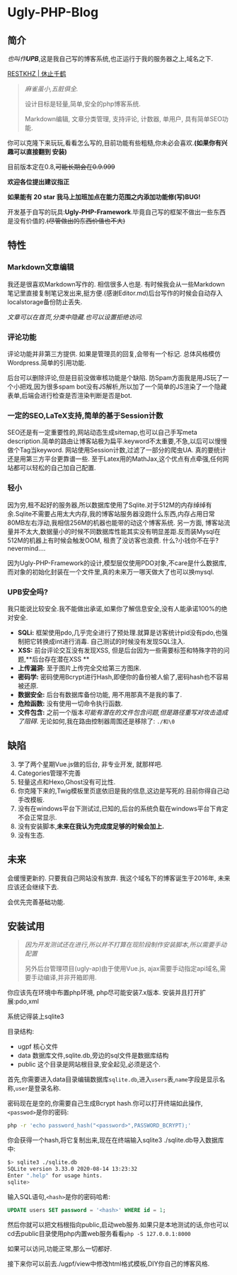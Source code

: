 # Ugly-PHP-Blog

## 简介

*也叫作**UPB***,这是我自己写的博客系统,也正运行于我的服务器之上,域名之下.

[RESTKHZ | 休止千鹤](https://blog.restkhz.com)

> *麻雀虽小,五脏俱全.*
>
> 设计目标是轻量,简单,安全的php博客系统.
>
> Markdown编辑, 文章分类管理, 支持评论, 计数器, 单用户, 具有简单SEO功能. 

你可以克隆下来玩玩,看看怎么写的,目前功能有些粗糙,你未必会喜欢.**(如果你有兴趣可以直接翻到 安装)**

目前版本定在0.8,~~可能长期会在0.9.999~~

**欢迎各位提出建议指正**

**如果能有 20 star 我马上加班加点在能力范围之内添加功能修(写)BUG!**

开发基于自写的玩具:**Ugly-PHP-Framework**.毕竟自己写的框架不做出一些东西是没有价值的.~~(尽管做出的东西价值也不大)~~

## 特性

### Markdown文章编辑

我还是很喜欢Markdown写作的. 相信很多人也是. 有时候我会从一些Markdown笔记里直接复制笔记发出来,挺方便.(感谢Editor.md)后台写作的时候会自动存入localstorage备份防止丢失.

*文章可以在首页,分类中隐藏.也可以设置拒绝访问.*

### 评论功能

评论功能并非第三方提供. 如果是管理员的回复,会带有一个标记. 总体风格模仿Wordpress.简单的引用功能.

后台可以删除评论,但是目前没做审核功能是个缺陷. 防Spam方面我是用JS玩了一个小把戏,因为很多spam bot没有JS解析,所以加了一个简单的JS渲染了一个隐藏表单,后端会进行检查是否渲染判断是否是bot.

### 一定的SEO,LaTeX支持,简单的基于Session计数

SEO还是有一定重要性的,网站动态生成sitemap,也可以自己手写meta description.简单的路由让博客站极为扁平.keyword不太重要,不急,以后可以慢慢做个Tag当keyword. 网站使用Session计数,过滤了一部分的爬虫UA. 真的要统计还是用第三方平台更靠谱一些. 至于Latex用的MathJax,这个优点有点牵强,任何网站都可以轻松的自己加自己配置.

### 轻小

因为穷,租不起好的服务器,所以数据库使用了Sqlite.对于512M的内存绰绰有余.Sqlite不需要占用太大内存,我的博客站服务器没跑什么东西,内存占用日常80MB左右浮动,我相信256M的机器也能带的动这个博客系统. 另一方面, 博客站流量并不太大,数据量小的时候不同数据库性能其实没有明显差距.反而装Mysql在512M的机器上有时候会触发OOM, 租贵了没访客也浪费. 什么?小钱你不在乎?nevermind….

因为Ugly-PHP-Framework的设计,模型层仅使用PDO对象,不care是什么数据库,而对象的初始化封装在一个文件里,真的未来万一哪天做大了也可以换mysql.

### UPB安全吗?

我只能说比较安全.我不能做出承诺,如果你了解信息安全,没有人能承诺100%的绝对安全.

-  **SQLi:** 框架使用pdo,几乎完全进行了预处理.就算是访客统计pid没有pdo,也强制把它转换成int进行消毒. 自己测试的时候没有发现SQL注入.
-  **XSS:** 前台评论交互没有发现XSS, 但是后台因为一些需要标签和特殊字符的问题,**后台存在潜在XSS **
-  **上传漏洞:** 至于图片上传完全交给第三方图床. 
-  **密码学:** 密码使用Bcrypt进行Hash,即便你的备份被人偷了,密码hash也不容易被还原.
-  **数据安全:** 后台有数据库备份功能, 用不用那真不是我的事了.
-  **危险函数:** 没有使用一切命令执行函数.
-  **文件包含:**  之前一个版本*可能有潜在的文件包含问题,但是路径重写对攻击造成了阻碍*. 无论如何,我在路由控制器周围还是移除了: `./和\0`

## 缺陷

3. 学了两个星期Vue.js做的后台, 非专业开发, 就那样吧.
4. Categories管理不完善
5. 轻量这点和Hexo,Ghost没有可比性.
7. 你克隆下来的,Twig模板里页底依旧是我的信息,这边是写死的.目前你得自己动手改模板.
8. 没有在windows平台下测试过,已知的,后台的系统负载在windows平台下肯定不会正常显示.
9. 没有安装脚本,**未来在我认为完成度足够的时候会加上.**
10. 没有生态.

## 未来

会缓慢更新的. 只要我自己网站没有放弃. 我这个域名下的博客诞生于2016年, 未来应该还会继续下去.

会优先完善基础功能.

## 安装试用

> *因为开发测试还在进行,所以并不打算在现阶段制作安装脚本,所以需要手动配置*
>
> 另外后台管理项目(ugly-ap)由于使用Vue.js, ajax需要手动指定api域名,需要手动编译,并非开箱即用.

你应该先在环境中布置php环境, php尽可能安装7.x版本. 安装并且打开扩展:pdo,xml

系统记得装上sqlite3

目录结构:

- ugpf    核心文件
- data    数据库文件,sqlite.db,旁边的sql文件是数据库结构
- public    这个目录是网站根目录,安全起见,必须是这个.

首先,你需要进入data目录编辑数据库`sqlite.db`,进入`users`表,`name`字段是显示名称,`user`是登录名称.

密码现在是空的,你需要自己生成Bcrypt hash.你可以打开终端如此操作,`<passwod>`是你的密码:

```bash
php -r 'echo password_hash("<password>",PASSWORD_BCRYPT);'
```

你会获得一个hash,将它复制出来,现在在终端输入sqlite3 ./sqlite.db导入数据库中:

```bash
$> sqlite3 ./sqlite.db
SQLite version 3.33.0 2020-08-14 13:23:32
Enter ".help" for usage hints.
sqlite>
```

输入SQL语句,`<hash>`是你的密码哈希:

```sql
UPDATE users SET password = '<hash>' WHERE id = 1;
```

然后你就可以把文档根指向public,启动web服务.如果只是本地测试的话,你也可以cd去public目录使用php内置web服务看看`php -S 127.0.0.1:8000`

如果可以访问,功能正常,那么一切都好.

接下来你可以前去./ugpf/view中修改html格式模板,DIY你自己的博客风格.






